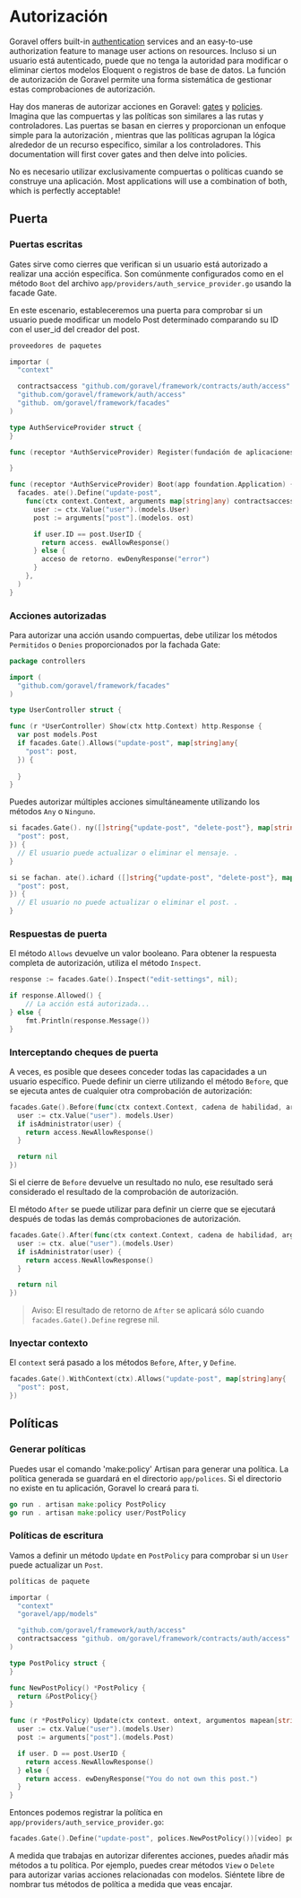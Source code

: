 # Autorización

Goravel offers built-in [authentication](./authentication) services and an easy-to-use authorization feature to
manage user actions on resources. Incluso si un usuario está autenticado, puede que no tenga la autoridad para modificar o eliminar
ciertos modelos Eloquent o registros de base de datos. La función de autorización de Goravel permite una forma sistemática de gestionar
estas comprobaciones de autorización.

Hay dos maneras de autorizar acciones en Goravel: [gates](#gates) y [policies](#policies). Imagina que las compuertas y las políticas
son similares a las rutas y controladores. Las puertas se basan en cierres y proporcionan un enfoque simple para la autorización
, mientras que las políticas agrupan la lógica alrededor de un recurso específico, similar a los controladores. This documentation will
first cover gates and then delve into policies.

No es necesario utilizar exclusivamente compuertas o políticas cuando se construye una aplicación. Most applications will use a
combination of both, which is perfectly acceptable!

## Puerta

### Puertas escritas

Gates sirve como cierres que verifican si un usuario está autorizado a realizar una acción específica. Son comúnmente configurados como
en el método `Boot` del archivo `app/providers/auth_service_provider.go` usando la facade Gate.

En este escenario, estableceremos una puerta para comprobar si un usuario puede modificar un modelo Post determinado comparando su ID con
el user_id del creador del post.

```go
proveedores de paquetes

importar (
  "context"

  contractsaccess "github.com/goravel/framework/contracts/auth/access"
  "github.com/goravel/framework/auth/access"
  "github. om/goravel/framework/facades"
)

type AuthServiceProvider struct {
}

func (receptor *AuthServiceProvider) Register(fundación de aplicaciones. pplicación) {

}

func (receptor *AuthServiceProvider) Boot(app foundation.Application) {
  facades. ate().Define("update-post",
    func(ctx context.Context, arguments map[string]any) contractsaccess. esponse {
      user := ctx.Value("user").(models.User)
      post := arguments["post"].(modelos. ost)

      if user.ID == post.UserID {
        return access. ewAllowResponse()
      } else {
        acceso de retorno. ewDenyResponse("error")
      }
    },
  )
}
```

### Acciones autorizadas

Para autorizar una acción usando compuertas, debe utilizar los métodos `Permitidos` o `Denies` proporcionados por la fachada Gate:

```go
package controllers

import (
  "github.com/goravel/framework/facades"
)

type UserController struct {

func (r *UserController) Show(ctx http.Context) http.Response {
  var post models.Post
  if facades.Gate().Allows("update-post", map[string]any{
    "post": post,
  }) {
    
  }
}
```

Puedes autorizar múltiples acciones simultáneamente utilizando los métodos `Any` o `Ninguno`.

```go
si facades.Gate(). ny([]string{"update-post", "delete-post"}, map[string]any{
  "post": post,
}) {
  // El usuario puede actualizar o eliminar el mensaje. .
}

si se fachan. ate().ichard ([]string{"update-post", "delete-post"}, map[string]any{
  "post": post,
}) {
  // El usuario no puede actualizar o eliminar el post. .
}
```

### Respuestas de puerta

El método `Allows` devuelve un valor booleano. Para obtener la respuesta completa de autorización, utiliza el método `Inspect`.

```go
response := facades.Gate().Inspect("edit-settings", nil);

if response.Allowed() {
    // La acción está autorizada...
} else {
    fmt.Println(response.Message())
}
```

### Interceptando cheques de puerta

A veces, es posible que desees conceder todas las capacidades a un usuario específico. Puede definir un cierre utilizando el método `Before`,
que se ejecuta antes de cualquier otra comprobación de autorización:

```go
facades.Gate().Before(func(ctx context.Context, cadena de habilidad, argumentos mapean[string]any) contractsaccess.Response {
  user := ctx.Value("user"). models.User)
  if isAdministrator(user) {
    return access.NewAllowResponse()
  }

  return nil
})
```

Si el cierre de `Before` devuelve un resultado no nulo, ese resultado será considerado el resultado de la comprobación de autorización.

El método `After` se puede utilizar para definir un cierre que se ejecutará después de todas las demás comprobaciones de autorización.

```go
facades.Gate().After(func(ctx context.Context, cadena de habilidad, argumentos mapean[string]ninguno, resultado contractsaccess.Response) contractsaccess.Response {
  user := ctx. alue("user").(models.User)
  if isAdministrator(user) {
    return access.NewAllowResponse()
  }

  return nil
})
```

> Aviso: El resultado de retorno de `After` se aplicará sólo cuando `facades.Gate().Define` regrese nil.

### Inyectar contexto

El `context` será pasado a los métodos `Before`, `After`, y `Define`.

```go
facades.Gate().WithContext(ctx).Allows("update-post", map[string]any{
  "post": post,
})
```

## Políticas

### Generar políticas

Puedes usar el comando 'make:policy' Artisan para generar una política. La política generada se guardará en el directorio
`app/polices`. Si el directorio no existe en tu aplicación, Goravel lo creará para ti.

```go
go run . artisan make:policy PostPolicy
go run . artisan make:policy user/PostPolicy
```

### Políticas de escritura

Vamos a definir un método `Update` en `PostPolicy` para comprobar si un `User` puede actualizar un `Post`.

```go
políticas de paquete

importar (
  "context"
  "goravel/app/models"

  "github.com/goravel/framework/auth/access"
  contractsaccess "github. om/goravel/framework/contracts/auth/access"
)

type PostPolicy struct {
}

func NewPostPolicy() *PostPolicy {
  return &PostPolicy{}
}

func (r *PostPolicy) Update(ctx context. ontext, argumentos mapean[string]any) contractsaccess.Response {
  user := ctx.Value("user").(models.User)
  post := arguments["post"].(models.Post)

  if user. D == post.UserID {
    return access.NewAllowResponse()
  } else {
    return access. ewDenyResponse("You do not own this post.")
  }
}
```

Entonces podemos registrar la política en `app/providers/auth_service_provider.go`:

```go
facades.Gate().Define("update-post", polices.NewPostPolicy())[video] pdate)
```

A medida que trabajas en autorizar diferentes acciones, puedes añadir más métodos a tu política. Por ejemplo, puedes crear métodos
`View` o `Delete` para autorizar varias acciones relacionadas con modelos. Siéntete libre de nombrar tus métodos de política a medida que veas
encajar.
